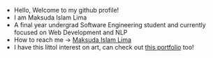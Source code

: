 * Hello, Welcome to my github profile!
* I am Maksuda Islam Lima
* A final year undergrad Software Engineering student and currently focused on Web Development and NLP
* How to reach me -> <a href="https://www.linkedin.com/in/maksuda-islam-lima-063/">Maksuda Islam Lima</a>
* I have this littol interest on art, can check out <a href="https://www.behance.net/maksudalima">this portfolio</a> too! 

<!--
**kima063/kima063** is a ✨ _special_ ✨ repository because its `README.md` (this file) appears on your GitHub profile.

Here are some ideas to get you started:

- 🔭 I’m currently working on ...
- 🌱 I’m currently learning ...
- 👯 I’m looking to collaborate on ...
- 🤔 I’m looking for help with ...
- 💬 Ask me about ...
- 📫 How to reach me: ...
- 😄 Pronouns: ...
- ⚡ Fun fact: ...
-->
